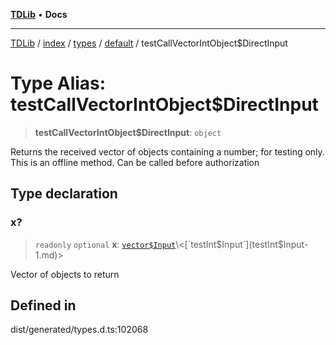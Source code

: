 [**TDLib**](../../../../../../README.md) • **Docs**

***

[TDLib](../../../../../../modules.md) / [index](../../../../../README.md) / [types](../../../README.md) / [default](../README.md) / testCallVectorIntObject$DirectInput

# Type Alias: testCallVectorIntObject$DirectInput

> **testCallVectorIntObject$DirectInput**: `object`

Returns the received vector of objects containing a number; for testing only. This is an offline method. Can be called before authorization

## Type declaration

### x?

> `readonly` `optional` **x**: [`vector$Input`](vector$Input.md)\<[`testInt$Input`](testInt$Input-1.md)\>

Vector of objects to return

## Defined in

dist/generated/types.d.ts:102068
